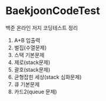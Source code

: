 # BaekjoonCodeTest
백준 온라인 저지 코딩테스트 정리
1. A+B 입출력
2. 벌집(수열문제)
3. 스택 기본문제
4. 제로(stack문제)
5. 괄호(stack문제)
6. 균형잡힌 세상(stack 심화문제)
7. 큐 기본문제
8. 카드2(queue 문제)
